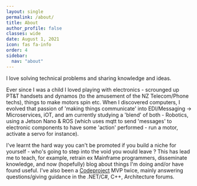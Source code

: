 ```yaml
---
layout: single
permalink: /about/
title: About
author_profile: false
classes: wide
date: August 1, 2021
icon: fas fa-info
order: 4
sidebar:
  nav: "about"
---
```



I love solving technical problems and sharing knowledge and ideas. 

Ever since I was a child I loved playing with electronics - scrounged up PT&T handsets and dynamos (to the amusement of the NZ Telecom/Phone techs), things to make motors spin etc. When I discovered computers, I evolved that passion of 'making things communicate' into EDI/Messaging -> Microservices, iOT, and am currently studying a 'blend' of both - Robotics, using a Jetson Nano & ROS (which uses mqtt to send 'messages' to electronic components to have some 'action' performed - run a motor, activate a servo for instance). 

I've learnt the hard way you can't be promoted if you build a niche for yourself - who's going to step into the void you would leave ? This has lead me to teach, for example, retrain ex Mainframe programmers, disseminate knowledge, and now (hopefully) blog about things I'm doing and/or have found useful. I've also been a [Codeproject](https://www.codeproject.com/) MVP twice, mainly answering questions/giving guidance in the .NET/C#, C++, Architecture forums.



